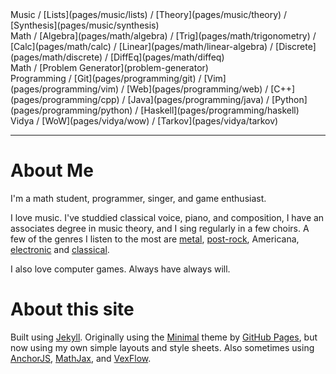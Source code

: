 ---
---

<span class="nav">
Music /
[Lists](pages/music/lists) /
[Theory](pages/music/theory) /
[Synthesis](pages/music/synthesis)
<br/>
Math /
[Algebra](pages/math/algebra) /
[Trig](pages/math/trigonometry) /
[Calc](pages/math/calc) /
[Linear](pages/math/linear-algebra) /
[Discrete](pages/math/discrete) /
[DiffEq](pages/math/diffeq)
<br/>
Math / [Problem Generator](problem-generator)
<br/>
Programming /
[Git](pages/programming/git) /
[Vim](pages/programming/vim) /
[Web](pages/programming/web) /
[C++](pages/programming/cpp) /
[Java](pages/programming/java) /
[Python](pages/programming/python) /
[Haskell](pages/programming/haskell)
<br/>
Vidya /
[WoW](pages/vidya/wow) /
[Tarkov](pages/vidya/tarkov)
</span>

<hr>

# About Me

I'm a math student, programmer, singer, and game enthusiast.

I love music. I've studdied classical voice, piano, and composition, I have
an associates degree in music theory, and I sing regularly in a few choirs.
A few of the genres I listen to the most are
[metal](pages/music/lists/#metal),
[post-rock](pages/music/lists/#post-rock),
Americana,
[electronic](pages/music/lists/#electronic) and
[classical](pages/music/lists/#classical).

I also love computer games. Always have always will.

<!--
On Steam I'm [SweedJesus][steam], and on the Vanilla private server [Elysium
(Anathema)][elysium] my main is Miraculin, 60 priest in [Titans of War][tow] (a
guild which has since moved to play on other servers).

[elysium]: https://elysium-project.org
[tow]: http://titansofwar.org
[steam]: https://steamcommunity.com/id/SweedJesus
-->

# About this site

Built using [Jekyll][jekyll]. Originally using the [Minimal][minimal] theme
by [GitHub Pages][github-pages], but now using my own simple layouts and style sheets.
Also sometimes using [AnchorJS][anchorjs], [MathJax][mathjax], and [VexFlow][vexflow].

[jekyll]: https://jekyllrb.com
[github-pages]: https://pages.github.com
[minimal]: https://pages-themes.github.io/minimal
[anchorjs]: https://bryanbraun.com/anchorjs
[mathjax]: https://mathjax.org
[vexflow]: http://vexflow.com

